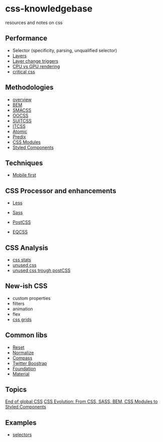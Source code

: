 # css-knowledgebase
resources and notes on css

## Performance

- Selector (specificity, parsing, unqualified selector)
- [Layers](https://developers.google.com/web/fundamentals/performance/rendering/)
- [Layer change triggers](https://csstriggers.com/)
- [CPU vs GPU rendering](https://www.paulirish.com/2012/why-moving-elements-with-translate-is-better-than-posabs-topleft/)
- [critical css](https://www.smashingmagazine.com/2015/08/understanding-critical-css/)

## Methodologies

- [overview](https://medium.com/@ilpeach/css-architecture-for-ui-developers-26872cbb5c40#.ac5dnbj5h)
- [BEM](http://getbem.com/introduction/)
- [SMACSS](https://smacss.com/)
- [OOCSS](http://oocss.org/)
- [SUITCSS](http://suitcss.github.io/)
- [ITCSS](http://www.creativebloq.com/web-design/manage-large-css-projects-itcss-101517528)
- [Atomic](https://acss.io/)
- [Predix](https://medium.com/ge-design/ges-predix-design-system-8236d47b0891#.wajw6mhgt)
- [CSS Modules](https://github.com/css-modules/css-modules)
- [Styled Components](https://github.com/styled-components/styled-components)


## Techniques

- [Mobile first](https://codemyviews.com/blog/mobilefirst)


## CSS Processor and enhancements 

- [Less](http://lesscss.org/)
- [Sass](http://sass-lang.com/)
- [PostCSS](http://postcss.org/)

- [EQCSS](http://elementqueries.com/)

## CSS Analysis

- [css stats](http://cssstats.com/)
- [unused css](https://github.com/purifycss/purifycss)
- [unused css trough postCSS](https://github.com/simlrh/postcss-modules-dead-css)

## New-ish CSS

- custom properties
- filters
- animation
- flex
- [css grids](https://www.youtube.com/watch?v=Felq4z_rdPQ)

## Common libs

- [Reset](http://meyerweb.com/eric/tools/css/reset/)
- [Normalize](https://necolas.github.io/normalize.css/)
- [Compass](http://compass-style.org/)
- [Twitter Boostrap](http://getbootstrap.com/)
- [Foundation](http://foundation.zurb.com/)
- [Material](https://getmdl.io/index.html)

## Topics

[End of global CSS](https://medium.com/seek-developers/the-end-of-global-css-90d2a4a06284#.488q8b2h6)
[CSS Evolution: From CSS, SASS, BEM, CSS Modules to Styled Components](https://m.alphasights.com/css-evolution-from-css-sass-bem-css-modules-to-styled-components-d4c1da3a659b#.ten8fq2rx)


## Examples

- [selectors](https://github.com/vlad-saling/web/blob/master/css/selectors.css)
